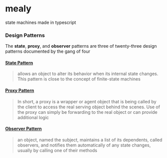 # mealy
state machines made in typescript

### Design Patterns
The **state**, **proxy**, and **observer** patterns 
are three of twenty-three design patterns documented 
by the gang of four

#### [State Pattern](https://en.wikipedia.org/wiki/State_pattern)
> allows an object to alter its behavior 
> when its internal state changes.
> This pattern is close to
> the concept of finite-state machines

#### [Proxy Pattern](ttps://en.wikipedia.org/wiki/Proxy_pattern)
> In short, a proxy is a wrapper or agent object 
> that is being called by the client 
> to access the real serving object behind the scenes.
> Use of the proxy can simply be forwarding to the real object
> or can provide additional logic

#### [Observer Pattern](https://en.wikipedia.org/wiki/Observer_pattern)
> an object, named the subject,
> maintains a list of its dependents, called observers, 
> and notifies them automatically of any state changes, 
> usually by calling one of their methods
